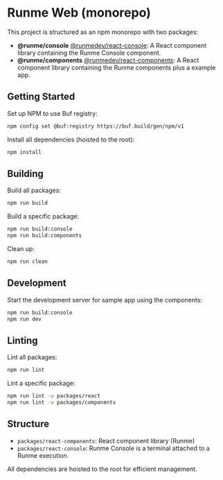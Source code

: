 # Runme Web (monorepo)

This project is structured as an npm monorepo with two packages:

- **@runme/console** [@runmedev/react-console](https://www.npmjs.com/package/@runmedev/react-console): A React component library containing the Runme Console component.
- **@runme/components** [@runmedev/react-components](https://www.npmjs.com/package/@runmedev/react-components): A React component library containing the Runme components plus a example app.

## Getting Started

Set up NPM to use Buf registry:

```sh {"name":"configure","terminalRows":"5"}
npm config set @buf:registry https://buf.build/gen/npm/v1
```

Install all dependencies (hoisted to the root):

```sh {"name":"setup"}
npm install
```

## Building

Build all packages:

```sh {"name":"build"}
npm run build
```

Build a specific package:

```sh
npm run build:console
npm run build:components
```

Clean up:

```sh {"name":"clean"}
npm run clean
```

## Development

Start the development server for sample app using the components:

```sh {"name":"dev"}
npm run build:console
npm run dev
```

## Linting

Lint all packages:

```sh {"terminalRows":"37"}
npm run lint
```

Lint a specific package:

```sh
npm run lint -w packages/react
npm run lint -w packages/components
```

## Structure

- `packages/react-components`: React component library (Runme)
- `packages/react-console`: Runme Console is a terminal attached to a Runme execution.

All dependencies are hoisted to the root for efficient management.
